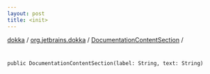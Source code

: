 ```yaml
---
layout: post
title: <init>
---
```

[dokka](../../index.md) / [org.jetbrains.dokka](../index.md) / [DocumentationContentSection](index.md) / [<init>](_init_.md)

# <init>

```
public DocumentationContentSection(label: String, text: String)
```
